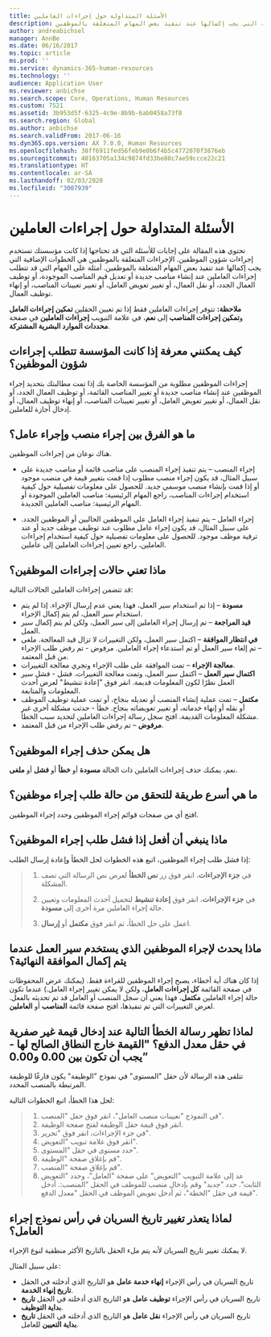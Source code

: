 ```yaml
---
title: الأسئلة المتداولة حول إجراءات العاملين
description: تحتوي هذه المقالة على إجابات للأسئلة التي قد تحتاجها إذا كانت مؤسستك تستخدم إجراءات شؤون الموظفين. الإجراءات المتعلقة بالموظفين هي الخطوات الإضافية التي يجب إكمالها عند تنفيذ بعض المهام المتعلقة بالموظفين.
author: andreabichsel
manager: AnnBe
ms.date: 06/16/2017
ms.topic: article
ms.prod: ''
ms.service: dynamics-365-human-resources
ms.technology: ''
audience: Application User
ms.reviewer: anbichse
ms.search.scope: Core, Operations, Human Resources
ms.custom: 7521
ms.assetid: 3b953d5f-6325-4c9e-8b9b-6ab0458a73f8
ms.search.region: Global
ms.author: anbichse
ms.search.validFrom: 2017-06-16
ms.dyn365.ops.version: AX 7.0.0, Human Resources
ms.openlocfilehash: 38ff6911fed56feb9e0b6f4b5c4772070f3876eb
ms.sourcegitcommit: 40163705a134c9874fd33be80c7ae59ccce22c21
ms.translationtype: HT
ms.contentlocale: ar-SA
ms.lasthandoff: 02/03/2020
ms.locfileid: "3007939"
---
```

# <a name="personnel-actions-faq"></a>الأسئلة المتداولة حول إجراءات العاملين

تحتوي هذه المقالة على إجابات للأسئلة التي قد تحتاجها إذا كانت مؤسستك تستخدم إجراءات شؤون الموظفين. الإجراءات المتعلقة بالموظفين هي الخطوات الإضافية التي يجب إكمالها عند تنفيذ بعض المهام المتعلقة بالموظفين. أمثلة على المهام التي قد تتطلب إجراءات العاملين عند إنشاء مناصب جديدة أو تعديل قيم المناصب الموجودة، أو توظيف العمال الجدد، أو نقل العمال، أو تغيير تعويض العامل، أو تغيير تعيينات المناصب، أو إنهاء توظيف العمال.

**ملاحظة:** تتوفر إجراءات العاملين فقط إذا تم تعيين الحقلين **تمكين إجراءات العامل‬** و**تمكين إجراءات المناصب‬** إلى **نعم**، في علامة التبويب **إجراءات العاملين‬** في صفحة **محددات الموارد البشرية المشتركة‬**. 

## <a name="how-can-i-tell-if-my-organization-requires-personnel-actions"></a>كيف يمكنني معرفة إذا كانت المؤسسة تتطلب إجراءات شؤون الموظفين؟
إجراءات الموظفين مطلوبة من المؤسسة الخاصة بك إذا تمت مطالبتك بتحديد إجراء الموظفين عند إنشاء مناصب جديدة أو تغيير المناصب القائمة، أو توظيف العمال الجدد، أو نقل العمال، أو تغيير تعويض العامل، أو تغيير تعيينات المناصب، أو إنهاء توظيف العمال، أو إدخال أجازة للعاملين. 

## <a name="what-is-the-difference-between-a-position-action-and-a-worker-action"></a>ما هو الفرق بين إجراء منصب وإجراء عامل؟
هناك نوعان من إجراءات الموظفين.

- إجراء المنصب – يتم تنفيذ إجراء المنصب على مناصب قائمة أو مناصب جديدة على سبيل المثال، قد يكون إجراء منصب مطلوب إذا قمت بتغيير قيمة في منصب موجود أو إذا قمت بإنشاء منصب موسمي جديد. للحصول على معلومات تفصيلية حول كيفية استخدام إجراءات المناصب، راجع المهام الرئيسية: مناصب العاملين الموجودة‬ أو المهام الرئيسية: مناصب العاملين الجديدة.

- إجراء العامل – يتم تنفيذ إجراء العامل على الموظفين الحاليين أو الموظفين الجدد. على سبيل المثال، قد يكون إجراء عامل مطلوب عند توظيف موظف جديد أو عند ترقية موظف موجود. للحصول على معلومات تفصيلية حول كيفية استخدام إجراءات العاملين، راجع تعيين إجراءات العاملين إلى عاملين.

## <a name="what-do-the-statuses-of-the-personnel-actions-mean"></a>ماذا تعني حالات إجراءات الموظفين؟
قد تتضمن إجراءات العاملين الحالات التالية:

- **مسودة** – إذا تم استخدام سير العمل، فهذا يعني عدم إرسال الإجراء. إذا لم يتم استخدام سير العمل، لم يتم إكمال الإجراء.
- **قيد المراجعة** – تم إرسال إجراء العاملين إلى سير العمل، ولكن لم يتم إكمال سير العمل.
- **‏‫في انتظار الموافقة‬** – اكتمل سير العمل، ولكن التغييرات لا تزال قيد المعالجة. ملغى – تم إلغاء سير العمل أو تم استدعاء إجراء العاملين. مرفوض - تم رفض طلب الإجراء من قبل المعتمد.
- **معالجة الإجراء‬** – تمت الموافقة على طلب الإجراء وتجري معالجة التغييرات.
- **اكتمال سير العمل**  – اكتمل سير العمل، وتمت معالجة التغييرات. فشل - فشل سير العمل نظرًا لكون المعلومات قديمة. انقر فوق "إعادة تنشيط" لعرض أحدث المعلومات والمتابعة.
- **مكتمل** – تمت عملية إنشاء المنصب أو تعديله بنجاح، أو تمت عملية توظيف الموظف أو نقله أو إنهاء خدماته، أو تغيير تعويضاته بنجاح. خطأ - حدثت مشكلة أخرى غير مشكلة المعلومات القديمة. افتح سجل رسالة إجراءات العاملين لتحديد سبب الخطأ.
- **مرفوض** – تم رفض طلب الإجراء من قبل المعتمد.

## <a name="can-i-delete-a-personnel-action"></a>هل يمكن حذف إجراء الموظفين؟
نعم، يمكنك حذف إجراءات العاملين ذات الحالة **مسودة** أو **خطأ** أو **فشل** أو **ملغى**.

## <a name="what-is-the-fastest-way-to-check-the-status-of-a-personnel-action-request"></a>ما هي أسرع طريقة للتحقق من حالة طلب إجراء موظفين؟
افتح أي من صفحات قوائم إجراء الموظفين وحدد إجراء الموظفين.

## <a name="what-should-i-do-if-a-personnel-action-request-fails"></a>ماذا ينبغي أن أفعل إذا فشل طلب إجراء الموظفين؟
إذا فشل طلب إجراء الموظفين، اتبع هذه الخطوات لحل الخطأ وإعادة إرسال الطلب:

> 1. في **جزء الإجراءات**، انقر فوق زر **نص الخطأ** لعرض نص الرسالة التي تصف المشكلة.
> 
> 2. في **جزء الإجراءات**، انقر فوق **إعادة تنشيط** لتحميل أحدث المعلومات وتعيين حالة إجراء العاملين مرة أخرى إلى **مسودة**.
> 
> 3. اعمل على حل الخطأ، ثم انقر فوق **مكتمل** أو **إرسال**.

## <a name="what-happens-to-a-personnel-action-that-uses-workflow-when-the-final-approval-is-completed"></a>ماذا يحدث لإجراء الموظفين الذي يستخدم سير العمل عندما يتم إكمال الموافقة النهائية؟
إذا كان هناك أية أخطاء، يصبح إجراء الموظفين للقراءة فقط. (يمكنك عرض المحفوظات في صفحة القائمة **كل إجراءات العامل**، ولكن لا يمكن تغيير إجراء العامل.) عندما تكون حالة إجراء العاملين **مكتمل**، فهذا يعني أن سجل المنصب أو العامل قد تم تحديثه بالفعل. لعرض التغييرات التي تم تنفيذها، افتح صفحة قائمة **المناصب** أو **العاملين**.

## <a name="why-do-i-receive-the-following-error-when-i-enter-a-non-zero-value-in-the-pay-rate-field-the-value-is-out-of-its-valid-range--it-much-be-between-000-and-000"></a>لماذا تظهر رسالة الخطأ التالية عند إدخال قيمة غير صفرية في حقل معدل الدفع؟ "القيمة خارج النطاق الصالح لها - يجب أن تكون بين ‬‏‫0.00‬‏‫ و0.00‬”
تتلقى هذه الرسالة لأن حقل "المستوى" في نموذج "الوظيفة" يكون فارغًا للوظيفة المرتبطة بالمنصب المحدد.

لحل هذا الخطأ، اتبع الخطوات التالية:

> 1. في النموذج "تعيينات منصب العامل‬"، انقر فوق حقل "المنصب".  
> 2. انقر فوق قيمة حقل الوظيفة لفتح صفحة الوظيفة.
> 3. في جزء الإجراءات، انقر فوق "تحرير".
> 4. انقر فوق علامة تبويب "التعويض".
> 5. حدد مستوى في حقل "المستوى".
> 6. قم بإغلاق صفحة "الوظيفة".
> 7. قم بإغلاق صفحة "المنصب".
> 8. عد إلى علامة التبويب "التعويض" على صفحة "العامل"، وحدد "التعويض الثابت".  حدد "جديد" وقم بإدخال منصب للموظف في الحقل "المنصب:.  أدخل قيمة في حقل "الخطة"، ثم أدخل تعويض الموظف في الحقل "معدل الدفع".

## <a name="why-cant-i-change-the-effective-date-in-the-header-of-the-worker-action-form"></a>لماذا يتعذر تغيير تاريخ السريان في رأس نموذج إجراء العامل؟
لا يمكنك تغيير تاريخ السريان لأنه يتم ملء الحقل بالتاريخ الأكثر منطقية لنوع الإجراء.

على سبيل المثال:

- تاريخ السريان في رأس الإجراء **إنهاء خدمة عامل‬** هو التاريخ الذي أدخلته في الحقل **تاريخ إنهاء الخدمة**.
- تاريخ السريان في رأس الإجراء **توظيف عامل‬‬** هو التاريخ الذي أدخلته في الحقل **تاريخ بداية التوظيف‬**.
- تاريخ السريان في رأس الإجراء **نقل عامل‬‬** هو التاريخ الذي أدخلته في الحقل **تاريخ بداية التعيين‬** للعامل.

